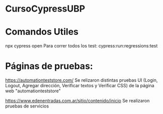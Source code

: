 # CursoCypressUBP

# Comandos Utiles
npx cypress open
Para correr todos los test: cypress:run:regressions:test

# Páginas de pruebas:
 https://automationteststore.com/
Se relizaron distintas pruebas UI (Login, Logout, Agregar dirección, Verificar textos y Verificar CSS) de la página web "automationteststore"

https://www.edenentradas.com.ar/sitio/contenido/inicio
Se realizaron pruebas de servicios